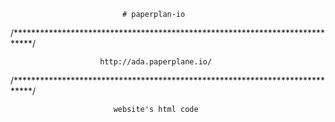                             # paperplan-io
/****************************************************************************/

                        http://ada.paperplane.io/
              
/****************************************************************************/

                           website's html code
